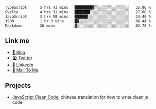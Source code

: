 <!--START_SECTION:waka-->

```txt
TypeScript      5 hrs 43 mins   ████████▓░░░░░░░░░░░░░░░░   35.06 %
Svelte          4 hrs 31 mins   ███████░░░░░░░░░░░░░░░░░░   27.68 %
JavaScript      3 hrs 58 mins   ██████░░░░░░░░░░░░░░░░░░░   24.40 %
JSON            1 hr 3 mins     █▓░░░░░░░░░░░░░░░░░░░░░░░   06.44 %
Markdown        26 mins         ▓░░░░░░░░░░░░░░░░░░░░░░░░   02.70 %
```

<!--END_SECTION:waka-->

## Link me

- [📕 Blog](https://chris-yu.vercel.app/)
- [🏖️ Twitter](https://twitter.com/yuetong3yu)
- [🧳 Linkedin](https://www.linkedin.com/in/yuetong3yu)
- [📧 Mail To Me](mailto:yuetong3yu@gmail.com)


## Projects 

- [JavaScript Clean Code](https://js-clean-code-cn.vercel.app/), chinese translation for how to write clean js code.
